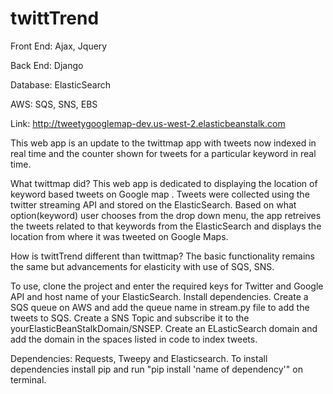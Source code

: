 # twittTrend

Front End: Ajax, Jquery

Back End: Django

Database: ElasticSearch

AWS: SQS, SNS, EBS

Link: http://tweetygooglemap-dev.us-west-2.elasticbeanstalk.com

This web app is an update to the twittmap app with tweets now indexed in real time and the counter shown for tweets for a particular keyword in real time.

What twittmap did?
This web app is dedicated to displaying the location of keyword based tweets on Google map . 
Tweets were collected using the twitter streaming API and stored on the ElasticSearch. 
Based on what option(keyword) user chooses from the drop down menu, the app retreives the tweets related to that keywords 
from the ElasticSearch and displays the location from where it was tweeted on Google Maps.

How is twittTrend different than twittmap?
The basic functionality remains the same but advancements for elasticity with use of SQS, SNS.

To use, clone the project and enter the required keys for Twitter and Google API and host name of your ElasticSearch.
Install dependencies.
Create a SQS queue on AWS and add the queue name in stream.py file to add the tweets to SQS.
Create a SNS Topic and subscribe it to the yourElasticBeanStalkDomain/SNSEP.
Create an ELasticSearch domain and add the domain in the spaces listed in code to index tweets.

Dependencies: Requests, Tweepy and Elasticsearch. To install dependencies install pip and run "pip install 'name of dependency'" on terminal.


